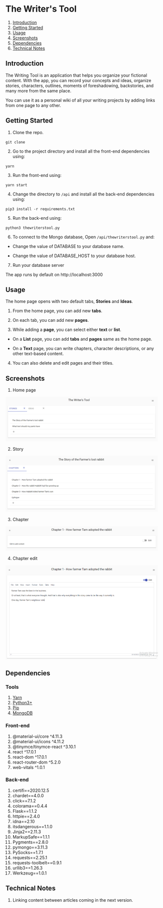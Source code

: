 # The Writer's Tool

1. [Introduction](#introduction)
2. [Getting Started](#getting-started)
3. [Usage](#usage)
4. [Screenshots](#screenshots)
5. [Dependencies](#dependencies)
6. [Technical Notes](#technical-notes)

## Introduction

The Writing Tool is an application that helps you organize your fictional content. With the app, you can record your concepts and ideas, organize stories, characters, outlines, moments of foreshadowing, backstories, and many more from the same place.

You can use it as a personal wiki of all your writing projects by adding links from one page to any other.

## Getting Started

1. Clone the repo.

  `git clone`

2. Go to the project directory and install all the front-end dependencies using:

  `yarn`

3. Run the front-end using:

  `yarn start`

4. Change the directory to `/api` and install all the back-end dependencies using:

  `pip3 install -r requirements.txt`

5. Run the back-end using:

  `python3 thewriterstool.py`

6. To connect to the Mongo database, Open `/api/thewriterstool.py` and:

  - Change the value of DATABASE to your database name.

  - Change the value of DATABASE_HOST to your database host.

7. Run your database server

The app runs by default on http://localhost:3000

## Usage

The home page opens with two default tabs, **Stories** and **Ideas**.

1. From the home page, you can add new **tabs**.

2. On each tab, you can add new **pages**.

3. While adding a **page**, you can select either **text** or **list**.

  - On a **List** page, you can add **tabs** and **pages** same as the home page.

  - On a **Text** page, you can write chapters, character descriptions, or any other text-based content.

4. You can also delete and edit pages and their titles.

## Screenshots

1. Home page

![Home Page](screenshots/home_page.png)

2. Story

![Story](screenshots/story_page.png)

3. Chapter

![Chapter](screenshots/chapter.png)

4. Chapter edit

![Chapter edit](screenshots/chapter_edit.png)

## Dependencies

### Tools

1. [Yarn](https://yarnpkg.com/)
2. [Python3+](https://www.python.org/downloads/)
3. [Pip](https://pip.pypa.io/en/stable/)
4. [MongoDB](https://www.mongodb.com/)

### Front-end

1. @material-ui/core ^4.11.3
2. @material-ui/icons ^4.11.2
3. @tinymce/tinymce-react ^3.10.1
4. react ^17.0.1
5. react-dom ^17.0.1
6. react-router-dom ^5.2.0
7. web-vitals ^1.0.1

### Back-end

1. certifi==2020.12.5
2. chardet==4.0.0
3. click==7.1.2
4. colorama==0.4.4
5. Flask==1.1.2
6. httpie==2.4.0
7. idna==2.10
8. itsdangerous==1.1.0
9. Jinja2==2.11.3
10. MarkupSafe==1.1.1
11. Pygments==2.8.0
12. pymongo==3.11.3
13. PySocks==1.7.1
14. requests==2.25.1
15. requests-toolbelt==0.9.1
16. urllib3==1.26.3
17. Werkzeug==1.0.1

## Technical Notes

1. Linking content between articles coming in the next version.
